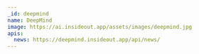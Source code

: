 ```yaml
---
_id: deepmind
name: DeepMind
image: https://ai.insideout.app/assets/images/deepmind.jpg
apis:
  news: https://deepmind.insideout.app/api/news/
---
```

